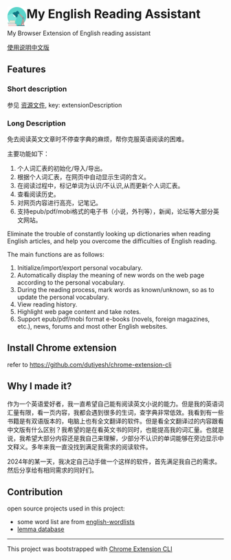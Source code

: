 # <img src="public/icons/icon_48.png" width="45" align="left"> My English Reading Assistant

My Browser Extension of English reading assistant


[使用说明中文版](src/guide.md)




## Features

### Short description
参见 [资源文件](./public/_locales/en/messages.json), key: extensionDescription

### Long Description

免去阅读英文文章时不停查字典的麻烦，帮你克服英语阅读的困难。

主要功能如下：
1. 个人词汇表的初始化/导入/导出。
2. 根据个人词汇表，在网页中自动显示生词的含义。
3. 在阅读过程中，标记单词为认识/不认识,从而更新个人词汇表。
4. 查看阅读历史。
5. 对网页内容进行高亮，记笔记。
6. 支持epub/pdf/mobi格式的电子书（小说，外刊等），新闻，论坛等大部分英文网站。

Eliminate the trouble of constantly looking up dictionaries when reading English articles, and help you overcome the difficulties of English reading.

The main functions are as follows:
1. Initialize/import/export personal vocabulary.
2. Automatically display the meaning of new words on the web page according to the personal vocabulary.
3. During the reading process, mark words as known/unknown, so as to update the personal vocabulary.
4. View reading history.
5. Highlight web page content and take notes.
6. Support epub/pdf/mobi format e-books (novels, foreign magazines, etc.), news, forums and most other English websites.

## Install Chrome extension

refer to https://github.com/dutiyesh/chrome-extension-cli

## Why I made it?
作为一个英语爱好者，我一直希望自己能有阅读英文小说的能力。但是我的英语词汇量有限，看一页内容，我都会遇到很多的生词，查字典非常低效。我看到有一些书籍是有双语版本的，电脑上也有全文翻译的软件。但是看全文翻译过的内容跟看中文版有什么区别？我希望的是在看英文书的同时，也能提高我的词汇量。也就是说，我希望大部分内容还是我自己来理解，少部分不认识的单词能够在旁边显示中文释义。多年来我一直没找到满足我需求的阅读软件。

2024年的某一天，我决定自己动手做一个这样的软件，首先满足我自己的需求。然后分享给有相同需求的同好们。



## Contribution


open source projects used in this project:
* some word list are from [english-wordlists](https://github.com/mahavivo/english-wordlists)
* [lemma database](https://github.com/skywind3000/lemma.en)

---

This project was bootstrapped with [Chrome Extension CLI](https://github.com/dutiyesh/chrome-extension-cli)

